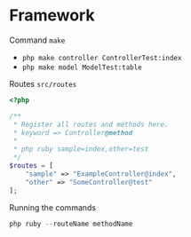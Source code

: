 # Framework

Command `make`
- `php make controller ControllerTest:index`
- `php make model ModelTest:table`


Routes
`src/routes`

```php
<?php

/**
 * Register all routes and methods here.
 * keyword => Controller@method
 * 
 * php ruby sample=index,other=test
 */
$routes = [
    "sample" => "ExampleController@index",
    "other" => "SomeController@test"
]; 
```
Running the commands

```javascript
php ruby --routeName methodName
```

